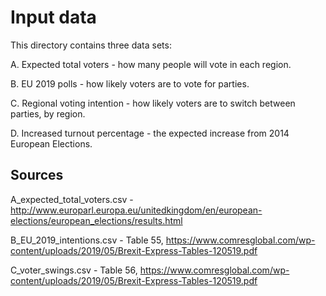 # Input data

This directory contains three data sets:

A. Expected total voters - how many people will vote in each region.

B. EU 2019 polls - how likely voters are to vote for parties.

C. Regional voting intention - how likely voters are to switch between parties, by region.

D. Increased turnout percentage - the expected increase from 2014 European Elections.


## Sources

A_expected_total_voters.csv - http://www.europarl.europa.eu/unitedkingdom/en/european-elections/european_elections/results.html

B_EU_2019_intentions.csv - Table 55, https://www.comresglobal.com/wp-content/uploads/2019/05/Brexit-Express-Tables-120519.pdf

C_voter_swings.csv - Table 56, https://www.comresglobal.com/wp-content/uploads/2019/05/Brexit-Express-Tables-120519.pdf
